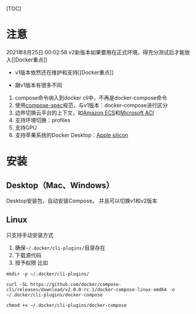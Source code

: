 [TOC]

# 注意
2021年8月25日 00:02:58
v2新版本如果要用在正式环境，得充分测试后才能放入[[Docker重点]]

* v1版本依然还在维护和支持[[Docker重点]]

* 跟v1版本有很多不同
1. compose命令纳入到docker cli中，不再是docker-compose命令
2. 使用[compose-spec](https://github.com/compose-spec)规范，与v1版本：docker-compose进行区分
3. 边界切换云平台的上下文，如[Amazon ECS](https://docs.docker.com/cloud/ecs-integration)和[Microsoft ACI](https://docs.docker.com/cloud/aci-integration)
4. 支持环境切换：profiles
5. 支持GPU
6. 支持苹果系统的Docker  Desktop：[Apple silicon](https://docs.docker.com/desktop/mac/apple-silicon/)

# 安装

## Desktop（Mac、Windows）
Desktop安装包，自动安装Compose。
并且可以切换v1和v2版本

## Linux
只支持手动安装方式
1. 确保`~/.docker/cli-plugins/`目录存在
2. 下载源代码
3. 授予权限
比如
```
mkdir -p ~/.docker/cli-plugins/
 
curl -SL https://github.com/docker/compose-cli/releases/download/v2.0.0-rc.1/docker-compose-linux-amd64 -o ~/.docker/cli-plugins/docker-compose
 
chmod +x ~/.docker/cli-plugins/docker-compose
```